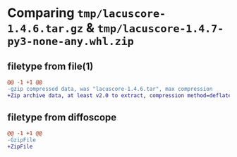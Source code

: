 # Comparing `tmp/lacuscore-1.4.6.tar.gz` & `tmp/lacuscore-1.4.7-py3-none-any.whl.zip`

## filetype from file(1)

```diff
@@ -1 +1 @@
-gzip compressed data, was "lacuscore-1.4.6.tar", max compression
+Zip archive data, at least v2.0 to extract, compression method=deflate
```

## filetype from diffoscope

```diff
@@ -1 +1 @@
-GzipFile
+ZipFile
```

